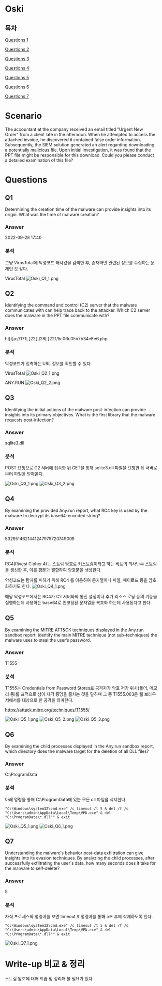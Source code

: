 # Oski
## 목차

[Questions 1](#q1)

[Questions 2](#q2)

[Questions 3](#q3)

[Questions 4](#q4)

[Questions 5](#q5)

[Questions 6](#q6)

[Questions 7](#q7)

# Scenario
The accountant at the company received an email titled "Urgent New Order" from a client late in the afternoon. When he attempted to access the attached invoice, he discovered it contained false order information. Subsequently, the SIEM solution generated an alert regarding downloading a potentially malicious file. Upon initial investigation, it was found that the PPT file might be responsible for this download. Could you please conduct a detailed examination of this file?

# Questions

## Q1
Determining the creation time of the malware can provide insights into its origin. What was the time of malware creation?

### Answer
2022-09-28 17:40

### 분석
그냥 VirusTotal에 악성코드 해시값을 검색한 후, 존재하면 관련된 정보를 수집하는 문제인 것 같다.

VirusTotal
![Oski_Q1_1.png](./IMG/Oski_Q1_1.png)



## Q2
Identifying the command and control (C2) server that the malware communicates with can help trace back to the attacker. Which C2 server does the malware in the PPT file communicate with?

### Answer
ht[t]p://171[.]22[.]28[.]221/5c06c05b7b34e8e6.php

### 분석
악성코드가 접촉하는 URL 정보를 확인할 수 있다.

VirusTotal
![Oski_Q2_1.png](./IMG/Oski_Q2_1.png)

ANY.RUN
![Oski_Q2_2.png](./IMG/Oski_Q2_2.png)


## Q3
Identifying the initial actions of the malware post-infection can provide insights into its primary objectives. What is the first library that the malware requests post-infection?

### Answer
sqlite3.dll

### 분석
POST 요청으로 C2 서버에 접속한 뒤 GET을 통해 sqlite3.dll 파일을 요청한 뒤 서버로부터 파일을 받아온다.

![Oski_Q3_1.png](./IMG/Oski_Q3_1.png)
![Oski_Q3_2.png](./IMG/Oski_Q3_2.png)

## Q4
By examining the provided Any.run report, what RC4 key is used by the malware to decrypt its base64-encoded string?

### Answer
5329514621441247975720749009

### 분석
RC4(Rivest Cipher 4)는 스트림 암호로 키스트림이라고 하는 비트의 의사난수 스트림을 생성한 후, 이를 평문과 결합하여 암호문을 생성한다.

악성코드는 탐지를 피하기 위해 RC4 를 이용하여 문자열이나 파일, 페이로드 등을 암호화하기도 한다.
![Oski_Q4_1.png](./IMG/Oski_Q4_1.png)

해당 악성코드에서는 RC4가 C2 서버와의 통신 설정이나 추가 리소스 로딩 등의 기능을 실행하는데 사용하는 base64로 인코딩된 문자열을 복호화 하는데 사용된다고 한다.

## Q5
By examining the MITRE ATT&CK techniques displayed in the Any.run sandbox report, identify the main MITRE technique (not sub-techniques) the malware uses to steal the user’s password.

### Answer
T1555

### 분석
T1555는 Credentials from Password Stores로 공격자가 암호 저장 위치(폴더, 메모리 등)를 표적으로 삼아 자격 증명을 훔치는 것을 말하며 그 중 T1555.003은 웹 브라우저에서를 대상으로 한 공격을 의미한다.

https://attack.mitre.org/techniques/T1555/

![Oski_Q5_1.png](./IMG/Oski_Q5_1.png)
![Oski_Q5_2.png](./IMG/Oski_Q5_2.png)
![Oski_Q5_3.png](./IMG/Oski_Q5_3.png)

## Q6
By examining the child processes displayed in the Any.run sandbox report, which directory does the malware target for the deletion of all DLL files?

### Answer
C:\ProgramData

### 분석
아래 명령을 통해 C:\ProgramData에 있는 모든 dll 파일을 삭제한다.

```
"C:\Windows\system32\cmd.exe" /c timeout /t 5 & del /f /q "C:\Users\admin\AppData\Local\Temp\VPN.exe" & del "C:\ProgramData\*.dll"" & exit
```

![Oski_Q5_1.png](./IMG/Oski_Q5_1.png)
![Oski_Q6_1.png](./IMG/Oski_Q6_1.png)

## Q7
Understanding the malware's behavior post-data exfiltration can give insights into its evasion techniques. By analyzing the child processes, after successfully exfiltrating the user's data, how many seconds does it take for the malware to self-delete?

### Answer
5

### 분석
자식 프로세스의 명령어를 보면 timeout /t 명령어를 통해 5초 후에 삭제하도록 한다.

```
"C:\Windows\system32\cmd.exe" /c timeout /t 5 & del /f /q "C:\Users\admin\AppData\Local\Temp\VPN.exe" & del "C:\ProgramData\*.dll"" & exit
```

![Oski_Q7_1.png](./IMG/Oski_Q7_1.png)

# Write-up 비교 & 정리
스트림 암호에 대해 학습 및 정리해 볼 필요가 있다.